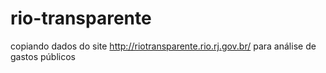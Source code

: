 # rio-transparente

copiando dados do site http://riotransparente.rio.rj.gov.br/
para análise de gastos públicos

